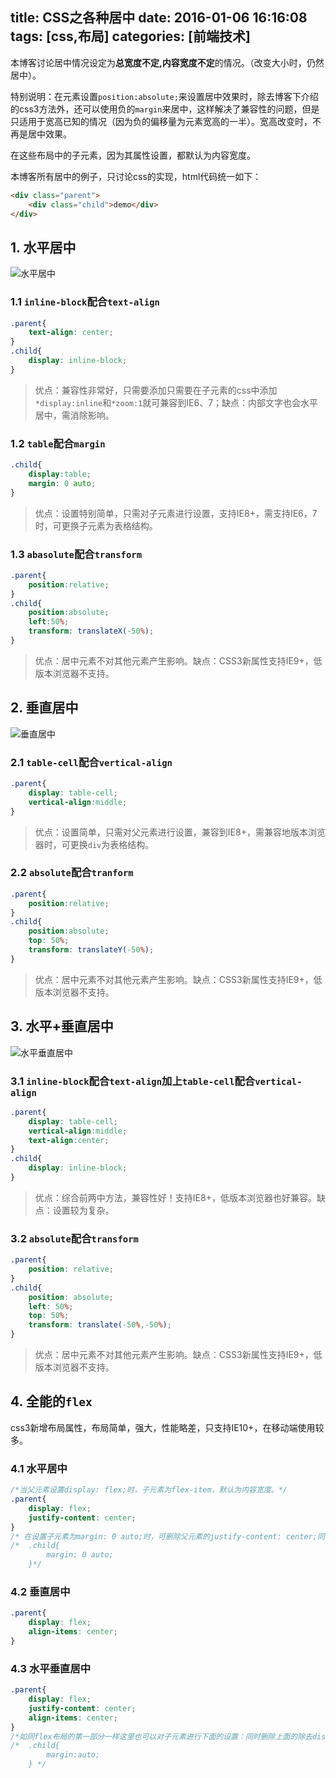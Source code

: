 title: CSS之各种居中
date: 2016-01-06 16:16:08
tags: [css,布局]
categories: [前端技术]
---
本博客讨论居中情况设定为**总宽度不定,内容宽度不定**的情况。（改变大小时，仍然居中）。

特别说明：在元素设置`position:absolute;`来设置居中效果时，除去博客下介绍的css3方法外，还可以使用负的`margin`来居中，这样解决了兼容性的问题，但是只适用于宽高已知的情况（因为负的偏移量为元素宽高的一半）。宽高改变时，不再是居中效果。

在这些布局中的子元素，因为其属性设置，都默认为内容宽度。

本博客所有居中的例子，只讨论css的实现，html代码统一如下：
```html
<div class="parent">
    <div class="child">demo</div>
</div>
```

##  1. 水平居中

![水平居中](/images/css/position/HorizontalCenter.jpg)


### 1.1 `inline-block`配合`text-align`

```css
.parent{
    text-align: center;
}
.child{
    display: inline-block;
}
```

> 优点：兼容性非常好，只需要添加只需要在子元素的css中添加`*display:inline`和`*zoom:1`就可兼容到IE6、7；缺点：内部文字也会水平居中，需消除影响。

### 1.2  `table`配合`margin` 


```css
.child{
    display:table;
    margin: 0 auto;
}
```

> 优点：设置特别简单，只需对子元素进行设置，支持IE8+，需支持IE6，7时，可更换子元素为表格结构。

### 1.3  `abasolute`配合`transform`

```css
.parent{
    position:relative;
}
.child{
    position:absolute;
    left:50%;
    transform: translateX(-50%);
}
```

>  优点：居中元素不对其他元素产生影响。缺点：CSS3新属性支持IE9+，低版本浏览器不支持。

## 2. 垂直居中

![垂直居中](/images/css/position/VerticalCenter.jpg)


### 2.1  `table-cell`配合`vertical-align`

```css
.parent{
    display: table-cell;
    vertical-align:middle;
}
```

>优点：设置简单，只需对父元素进行设置，兼容到IE8+，需兼容地版本浏览器时，可更换`div`为表格结构。

### 2.2  `absolute`配合`tranform`
 
```css
.parent{
    position:relative;
}
.child{
    position:absolute;
    top: 50%;
    transform: translateY(-50%);
}
```

> 优点：居中元素不对其他元素产生影响。缺点：CSS3新属性支持IE9+，低版本浏览器不支持。

## 3.  水平+垂直居中

![水平垂直居中](/images/css/position/middle.jpg)

### 3.1  `inline-block`配合`text-align`加上`table-cell`配合`vertical-align`

```css
.parent{
    display: table-cell;
    vertical-align:middle;
    text-align:center;
}
.child{
    display: inline-block;
}
```

>优点：综合前两中方法，兼容性好！支持IE8+，低版本浏览器也好兼容。缺点：设置较为复杂。


### 3.2  `absolute`配合`transform`

```css
.parent{
    position: relative;
}
.child{
    position: absolute;
    left: 50%;
    top: 50%;
    transform: translate(-50%,-50%);
}
```
> 优点：居中元素不对其他元素产生影响。缺点：CSS3新属性支持IE9+，低版本浏览器不支持。


## 4. 全能的`flex`

css3新增布局属性，布局简单，强大，性能略差，只支持IE10+，在移动端使用较多。

### 4.1 水平居中

```css
/*当父元素设置display: flex;时，子元素为flex-item，默认为内容宽度。*/
.parent{
    display: flex;
    justify-content: center;
}
/* 在设置子元素为margin: 0 auto;时，可删除父元素的justify-content: center;同样可以达到居中效果*/
/*  .child{
        margin: 0 auto; 
    }*/    
```

### 4.2  垂直居中

```css
.parent{
    display: flex;
    align-items: center;
}
```
### 4.3  水平垂直居中

```css
.parent{
    display: flex;
    justify-content: center;
    align-items: center;
}
/*如同flex布局的第一部分一样这里也可以对子元素进行下面的设置：同时删除上面的除去display外的其他属性*/
/*  .child{
        margin:auto;
    } */
```
